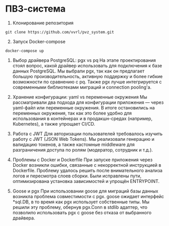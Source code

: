 # ПВЗ-система

<!--Запуск-->

1. Клонирование репозитория 

```git clone https://github.com/vvrl/pvz_system.git```

2. Запуск Docker-compose

```docker-compose up```

<!--Проблемы-->

1. Выбор драйвера PostgreSQL: pgx vs pq
На этапе проектирования стоял вопрос, какой драйвер использовать для подключения к базе данных PostgreSQL. Мы выбрали pgx, так как он предлагает большую производительность, активную поддержку и более гибкие возможности по сравнению с pq. Также pgx лучше интегрируется с современными библиотеками миграций и connection pooling'а.

2. Хранение конфигурации: yaml vs переменные окружения
Мы рассматривали два подхода для конфигурации приложения — через yaml-файл или переменные окружения. В итоге остановились на переменных окружения, так как это более удобно для использования в контейнерах и в продакшн-средах (например, Kubernetes), а также упрощает CI/CD.

3. Работа с JWT
Для авторизации пользователей требовалось изучить работу с JWT (JSON Web Tokens). Мы реализовали генерацию и валидацию токенов, а также кастомные middleware для разграничения доступа по ролям (модератор, сотрудник и т.д.).

4. Проблемы с Docker и Dockerfile
При запуске приложения через Docker возникли ошибки, связанные с некорректной инструкцией в Dockerfile. Проблему удалось решить после внимательного анализа логов и пересмотра слоев сборки. Были исправлены пути, оптимизирована установка зависимостей и упрощён ENTRYPOINT.

5. Goose и pgx
При использовании goose для миграций базы данных возникла проблема совместимости с pgx. goose ожидает интерфейс *sql.DB, в то время как pgx использует собственные типы. Мы решили эту проблему, обернув pgx.Conn в stdlib адаптер, что позволило использовать pgx с goose без отказа от выбранного драйвера.
